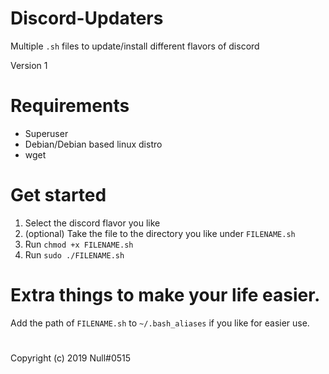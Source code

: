 # Discord-Updaters
Multiple `.sh` files to update/install different flavors of discord

Version 1

#
# Requirements

- Superuser
- Debian/Debian based linux distro
- wget

# 
# Get started

1. Select the discord flavor you like
2. (optional) Take the file to the directory you like under `FILENAME.sh`
3. Run `chmod +x FILENAME.sh`
4. Run `sudo ./FILENAME.sh`

#
# Extra things to make your life easier.

Add the path of `FILENAME.sh` to `~/.bash_aliases` if you like for easier use.

#

Copyright (c) 2019 Null#0515

